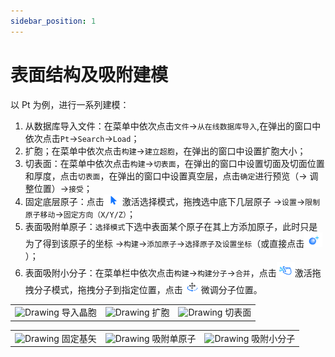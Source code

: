 ```yaml
---
sidebar_position: 1
---
```


# 表面结构及吸附建模

以 Pt 为例，进行一系列建模：

1. 从数据库导入文件：在菜单中依次点击`文件`→`从在线数据库导入`,在弹出的窗口中依次点击`Pt`→`Search`→`Load`；
2. 扩胞；在菜单中依次点击`构建`→`建立超胞`，在弹出的窗口中设置扩胞大小；
3. 切表面：在菜单中依次点击`构建`→`切表面`，在弹出的窗口中设置切面及切面位置和厚度，点击`切表面`，在弹出的窗口中设置真空层，点击`确定`进行预览（→ 调整位置）→`接受`；
4. 固定底层原子：点击![图标1](../nested/qstudio_structtools_select.png)激活选择模式，拖拽选中底下几层原子 →`设置`→`限制原子移动`→`固定方向（X/Y/Z）`；
5. 表面吸附单原子：`选择模式`下选中表面某个原子在其上方添加原子，此时只是为了得到该原子的坐标 →`构建`→`添加原子`→`选择原子及设置坐标`（或直接点击![图标3](../nested/qstudio_structtools_addatom.png)）；
6. 表面吸附小分子：在菜单栏中依次点击`构建`→`构建分子`→`合并`，点击![drag](../nested/qstudio_structtools_dragmol.png)激活拖拽分子模式，拖拽分子到指定位置，点击![drag](../nested/qstudio_structtools_trans&rot.png)微调分子位置。


<table><tr>
    <td> 
        <center>
            <img src={require('../nested/qstudio_example_crystal1.png').default} alt="Drawing" />
            <font>导入晶胞</font>
        </center>
    </td>
    <td> 
        <center>
            <img src={require('../nested/qstudio_example_crystal2.png').default} alt="Drawing" />
            <font>扩胞</font>
        </center>
    </td>
    <td> 
        <center>
            <img src={require('../nested/qstudio_example_surface1.png').default} alt="Drawing" />
            <font>切表面</font>
        </center>
    </td>
</tr></table>
<table><tr>
    <td> 
        <center>
            <img src={require('../nested/qstudio_example_surface2.png').default} alt="Drawing" />
            <font>固定基矢</font>
        </center>
    </td>
    <td> 
        <center>
            <img src={require('../nested/qstudio_example_surface3.png').default} alt="Drawing" />
            <font>吸附单原子</font>
        </center>
    </td>
    <td> 
        <center>
            <img src={require('../nested/qstudio_example_surface4.png').default} alt="Drawing" />
            <font>吸附小分子</font>
        </center>
    </td>
</tr></table>
